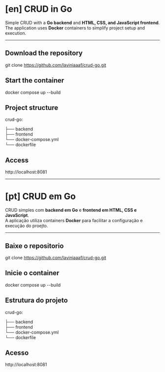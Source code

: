 # [en] CRUD in Go

Simple CRUD with a **Go backend** and **HTML, CSS, and JavaScript frontend**.  
The application uses **Docker** containers to simplify project setup and execution.

---

## Download the repository
git clone https://github.com/laviniaaaf/crud-go.git

## Start the container
docker compose up --build

## Project structure
crud-go:

 ├── backend   
 ├──  frontend  
 └── docker-compose.yml  
 └── dockerfile

 ## Access
 http://localhost:8081

 ---

# [pt] CRUD em Go

CRUD simples com **backend em Go** e **frontend em HTML, CSS e JavaScript**.  
A aplicação utiliza containers **Docker** para facilitar a configuração e execução do proejto.

---

## Baixe o repositorio
git clone https://github.com/laviniaaaf/crud-go.git

## Inicie o container
docker compose up --build

## Estrutura do projeto
crud-go:

 ├── backend   
 ├──  frontend  
 └── docker-compose.yml  
 └── dockerfile

## Acesso
http://localhost:8081
